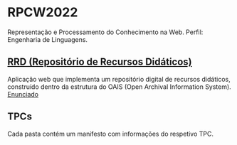 # RPCW2022
Representação e Processamento do Conhecimento na Web.
Perfil: Engenharia de Linguagens.

## [RRD (Repositório de Recursos Didáticos)](Projeto)
Aplicação web que implementa um repositório digital de recursos didáticos, construído dentro da estrutura do OAIS (Open Archival Information System).
[Enunciado](/Projeto/enunciado.pdf)

## TPCs
Cada pasta contém um manifesto com informações do respetivo TPC.


